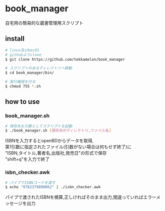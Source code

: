 # book_manager
自宅用の簡易的な蔵書管理用スクリプト

## install

```sh
# linux及びmacOS
# githubよりclone
$ git clone https://github.com/tekkamelon/book_manager

# スクリプトのあるディレクトリへ移動
$ cd book_manager/bin/

# 実行権限を付与
$ chmod 755 *.sh
```

## how to use

### book_manager.sh
```sh
# 保存先を引数としてスクリプトを起動
$ ./book_manager.sh [保存先のディレクトリ,ファイル名]
```

ISBNを入力するとopenBDからデータを取得,  
第1引数に指定されたファイル(引数がない場合は何もせず終了)に  
"ISBN,タイトル,著者名,出版社,発売日"の形式で保存  
"shift+q"を入力で終了

### isbn_checker.awk
```sh
# パイプでISBNコードを渡す
$ echo "9782379890062" | ./isbn_checker.awk
```

パイプで渡されたISBNを検算,正しければそのまま出力,間違っていればエラーメッセージを出力
